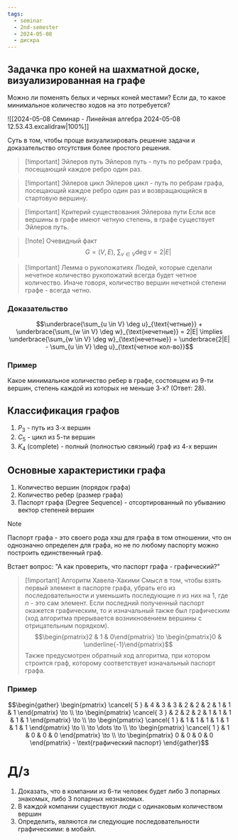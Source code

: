 ```yaml
---
tags:
  - seminar
  - 2nd-semester
  - 2024-05-08
  - дискра
---
```


## Задачка про коней на шахматной доске, визуализированная на графе

Можно ли поменять белых и черных коней местами? Если да, то какое минимальное количество ходов на это потребуется?

![[2024-05-08 Семинар - Линейная алгебра 2024-05-08 12.53.43.excalidraw|100%]]

Суть в том, чтобы проще визуализировать решение задачи и доказательство отсутствия более простого решения.

> [!important] Эйлеров путь
> Эйлеров путь - путь по ребрам графа, посещающий каждое ребро один раз.

> [!important] Эйлеров цикл
> Эйлеров цикл - путь по ребрам графа, посещающий каждое ребро один раз и возвращающийся в стартовую вершину.

> [!important] Критерий существования Эйлерова пути
> Если все вершины в графе имеют четную степень, в графе существует Эйлеров путь.

> [!note] Очевидный факт
> $$G = (V,E), \ \sum_{v \in V} \deg v = 2 |E|$$

> [!important] Лемма о рукопожатиях
> Людей, которые сделали нечетное количество рукопожатий всегда будет четное количество. Иначе говоря, количество вершин нечетной степени графе - всегда четно.

### Доказательство

$$\underbrace{\sum_{u \in V} \deg u}_{\text{четные}} + \underbrace{\sum_{w \in V} \deg w}_{\text{нечетные}} = 2|E| \implies \underbrace{\sum_{w \in V} \deg w}_{\text{нечетные}} = \underbrace{2|E| - \sum_{u \in V} \deg u}_{\text{четное кол-во}}$$

### Пример

Какое минимальное количество ребер в графе, состоящем из 9-ти вершин, степень каждой из которых не меньше 3-х? (Ответ: 28).

## Классификация графов

1. $P_{3}$ - путь из 3-х вершин
2. $C_{5}$ - цикл из 5-ти вершин
3. $K_{4}$ (complete) - полный (полностью связный) граф из 4-х вершин

## Основные характеристики графа

1. Количество вершин (порядок графа)
2. Количество ребер (размер графа)
3. Паспорт графа (Degree Sequence) - отсортированный по убыванию вектор степеней вершин

> [!note]
> Паспорт графа - это своего рода хэш для графа в том отношении, что он однозначно определен для графа, но не по любому паспорту можно построить единственный граф.

Встает вопрос: "А как проверить, что паспорт графа - графический?"

> [!important] Алгоритм Хавела-Хакими
> Смысл в том, чтобы взять первый элемент в паспорте графа, убрать его из последовательности и уменьшить последующие $n$ из них на $1$, где $n$ - это сам элемент. Если последний полученный паспорт окажется графическим, то и изначальный также был графическим (ход алгоритма прерывается возникновением вершины с отрицательным порядком).
> $$\begin{pmatrix}2 & 1 & 0\end{pmatrix} \to \begin{pmatrix}0 & \underline{-1}\end{pmatrix}$$
> Также предусмотрен обратный ход алгоритма, при котором строится граф, которому соответствует изначальный паспорт графа.

### Пример

$$\begin{gather}
\begin{pmatrix}
\cancel{ 5 } & 4 & 3 & 3 & 2 & 2 & 2 & 1 & 1 & 1
\end{pmatrix} \to \\
\to \begin{pmatrix}
\cancel{ 3 } & 2 & 2 & 2 & 1 & 1 & 1 & 1 & 1 
\end{pmatrix} \to \\
\to \begin{pmatrix}
\cancel{ 1 } & 1 & 1 & 1 & 1 & 1 & 1 & 1
\end{pmatrix} \to \\
\to \dots \to \\
\to \begin{pmatrix}
\cancel{ 1 } & 1 & 0 & 0 & 0
\end{pmatrix} \to \\
\to \begin{pmatrix}
0 & 0 & 0 & 0
\end{pmatrix} - \text{графический паспорт}
\end{gather}$$

# Д/з

1. Доказать, что в компании из 6-ти человек будет либо 3 попарных знакомых, либо 3 попарных незнакомых.
2. В каждой компании существуют люди с одинаковым количеством вершин
3. Определить, являются ли следующие последовательности графическими: в мобайл.